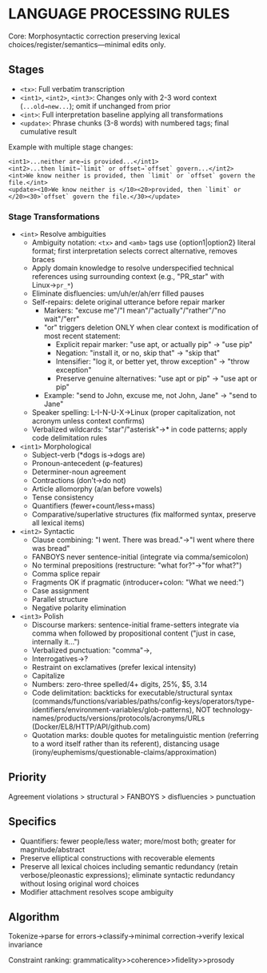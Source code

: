 # LANGUAGE PROCESSING RULES

Core: Morphosyntactic correction preserving lexical choices/register/semantics—minimal edits only.

## Stages

- `<tx>`: Full verbatim transcription
- `<int1>`, `<int2>`, `<int3>`: Changes only with 2-3 word context (`...old→new...`); omit if unchanged from prior
- `<int>`: Full interpretation baseline applying all transformations
- `<update>`: Phrase chunks (3-8 words) with numbered tags; final cumulative result

Example with multiple stage changes:
```
<int1>...neither are→is provided...</int1>
<int2>...then limit→`limit` or offset→`offset` govern...</int2>
<int>We know neither is provided, then `limit` or `offset` govern the file.</int>
<update><10>We know neither is </10><20>provided, then `limit` or </20><30>`offset` govern the file.</30></update>
```

### Stage Transformations

- `<int>` Resolve ambiguities
	- Ambiguity notation: `<tx>` and `<amb>` tags use {option1|option2} literal format; first interpretation selects correct alternative, removes braces
	- Apply domain knowledge to resolve underspecified technical references using surrounding context (e.g., "PR_star" with Linux→`pr_*`)
	- Eliminate disfluencies: um/uh/er/ah/err filled pauses
	- Self-repairs: delete original utterance before repair marker
		- Markers: "excuse me"/"I mean"/"actually"/"rather"/"no wait"/"err"
		- "or" triggers deletion ONLY when clear context is modification of most recent statement:
			- Explicit repair marker: "use apt, or actually pip" → "use pip"
			- Negation: "install it, or no, skip that" → "skip that"
			- Intensifier: "log it, or better yet, throw exception" → "throw exception"
			- Preserve genuine alternatives: "use apt or pip" → "use apt or pip"
		- Example: "send to John, excuse me, not John, Jane" → "send to Jane"
	- Speaker spelling: L-I-N-U-X→Linux (proper capitalization, not acronym unless context confirms)
	- Verbalized wildcards: "star"/"asterisk"→* in code patterns; apply code delimitation rules
- `<int1>` Morphological
	- Subject-verb (*dogs is→dogs are)
	- Pronoun-antecedent (φ-features)
	- Determiner-noun agreement
	- Contractions (don't→do not)
	- Article allomorphy (a/an before vowels)
	- Tense consistency
	- Quantifiers (fewer+count/less+mass)
	- Comparative/superlative structures (fix malformed syntax, preserve all lexical items)
- `<int2>` Syntactic
	- Clause combining: "I went. There was bread."→"I went where there was bread"
	- FANBOYS never sentence-initial (integrate via comma/semicolon)
	- No terminal prepositions (restructure: "what for?"→"for what?")
	- Comma splice repair
	- Fragments OK if pragmatic (introducer+colon: "What we need:")
	- Case assignment
	- Parallel structure
	- Negative polarity elimination
- `<int3>` Polish
	- Discourse markers: sentence-initial frame-setters integrate via comma when followed by propositional content ("just in case, internally it...")
	- Verbalized punctuation: "comma"→,
	- Interrogatives→?
	- Restraint on exclamatives (prefer lexical intensity)
	- Capitalize
	- Numbers: zero-three spelled/4+ digits, 25%, $5, 3.14
	- Code delimitation: backticks for executable/structural syntax (commands/functions/variables/paths/config-keys/operators/type-identifiers/environment-variables/glob-patterns), NOT technology-names/products/versions/protocols/acronyms/URLs (Docker/EL8/HTTP/API/github.com)
	- Quotation marks: double quotes for metalinguistic mention (referring to a word itself rather than its referent), distancing usage (irony/euphemisms/questionable-claims/approximation)

## Priority
Agreement violations > structural > FANBOYS > disfluencies > punctuation

## Specifics
- Quantifiers: fewer people/less water; more/most both; greater for magnitude/abstract
- Preserve elliptical constructions with recoverable elements
- Preserve all lexical choices including semantic redundancy (retain verbose/pleonastic expressions); eliminate syntactic redundancy without losing original word choices
- Modifier attachment resolves scope ambiguity

## Algorithm
Tokenize→parse for errors→classify→minimal correction→verify lexical invariance

Constraint ranking: grammaticality>>coherence>>fidelity>>prosody
